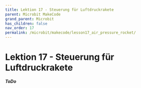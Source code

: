 ```yaml
---
title: Lektion 17 - Steuerung für Luftdruckrakete 
parent: Microbit MakeCode
grand_parent: Microbit
has_children: false
nav_order: 17
permalink: /microbit/makecode/lesson17_air_pressure_rocket/
---
```


# Lektion 17 - Steuerung für Luftdruckrakete

___ToDo___